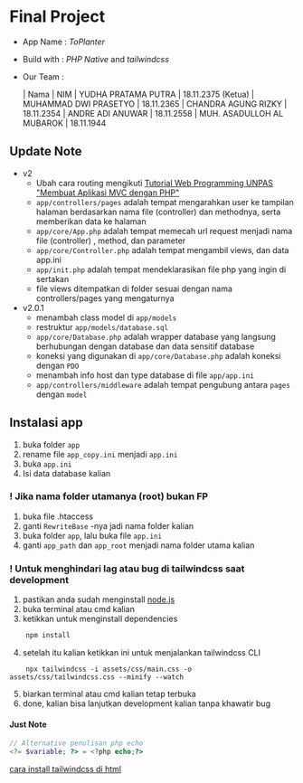 # Final Project

- App Name : _ToPlanter_
- Build with : _PHP Native_ and _tailwindcss_
- Our Team :

  | Nama | NIM
  | YUDHA PRATAMA PUTRA | 18.11.2375 (Ketua)
  | MUHAMMAD DWI PRASETYO | 18.11.2365
  | CHANDRA AGUNG RIZKY | 18.11.2354
  | ANDRE ADI ANUWAR | 18.11.2558
  | MUH. ASADULLOH AL MUBAROK | 18.11.1944

## Update Note

- v2
  - Ubah cara routing mengikuti [Tutorial Web Programming UNPAS "Membuat Aplikasi MVC dengan PHP"][1]
  - `app/controllers/pages` adalah tempat mengarahkan user ke tampilan halaman berdasarkan nama file (controller) dan methodnya, serta memberikan data ke halaman
  - `app/core/App.php` adalah tempat memecah url request menjadi nama file (controller) , method, dan parameter
  - `app/core/Controller.php` adalah tempat mengambil views, dan data app.ini
  - `app/init.php` adalah tempat mendeklarasikan file php yang ingin di sertakan
  - file views ditempatkan di folder sesuai dengan nama controllers/pages yang mengaturnya
- v2.0.1
  - menambah class model di `app/models`
  - restruktur `app/models/database.sql`
  - `app/core/Database.php` adalah wrapper database yang langsung berhubungan dengan database dan data sensitif database
  - koneksi yang digunakan di `app/core/Database.php` adalah koneksi dengan `PDO`
  - menambah info host dan type database di file `app/app.ini`
  - `app/controllers/middleware` adalah tempat pengubung antara `pages` dengan `model`

## Instalasi app

1. buka folder `app`
2. rename file `app_copy.ini` menjadi `app.ini`
3. buka `app.ini`
4. Isi data database kalian

### ! Jika nama folder utamanya (root) bukan FP

1. buka file .htaccess
2. ganti `RewriteBase` -nya jadi nama folder kalian
3. buka folder `app`, lalu buka file `app.ini`
4. ganti `app_path` dan `app_root` menjadi nama folder utama kalian

### ! Untuk menghindari lag atau bug di tailwindcss saat development

1. pastikan anda sudah menginstall [node.js][2]
2. buka terminal atau cmd kalian
3. ketikkan untuk menginstall dependencies

```sh
    npm install
```

4. setelah itu kalian ketikkan ini untuk menjalankan tailwindcss CLI

```node
    npx tailwindcss -i assets/css/main.css -o assets/css/tailwindcss.css --minify --watch
```

5. biarkan terminal atau cmd kalian tetap terbuka
6. done, kalian bisa lanjutkan development kalian tanpa khawatir bug

#### Just Note

```php
// Alternative penulisan php echo
<?= $variable; ?> = <?php echo;?>
```

[1]: (https://www.youtube.com/playlist?list=PLFIM0718LjIVEh_d-h5wAjsdv2W4SAtkx)
[2]: (https://nodejs.org/en/)

[cara install tailwindcss di html](https://themesberg.com/knowledge-center/tailwind-css/html)
